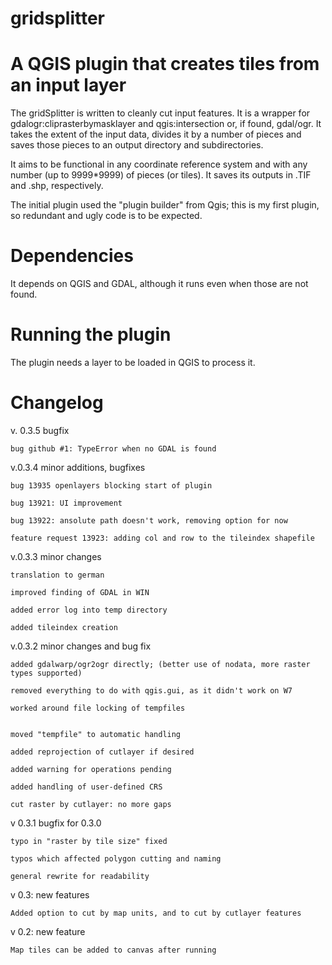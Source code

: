 # gridsplitter
A QGIS plugin that creates tiles from an input layer
=================

The gridSplitter is written to cleanly cut input features. It is a wrapper for gdalogr:cliprasterbymasklayer
and qgis:intersection or, if found, gdal/ogr. It takes the extent of the input data, divides it by a number of pieces and saves 
those pieces to an output directory and subdirectories. 

It aims to be functional in any coordinate reference 
system and with any number (up to 9999*9999) of pieces (or tiles). It saves its outputs in .TIF and .shp, respectively.

The initial plugin used the "plugin builder" from Qgis; this is my first plugin, so redundant and ugly code is to be expected.

Dependencies
=================
It depends on QGIS and GDAL, although it runs even when those are not found.

Running the plugin
=================
The plugin needs a layer to be loaded in QGIS to process it. 


Changelog
=================
v. 0.3.5 bugfix

    bug github #1: TypeError when no GDAL is found
   
v.0.3.4 minor additions, bugfixes
   
    bug 13935 openlayers blocking start of plugin
    
    bug 13921: UI improvement
    
    bug 13922: ansolute path doesn't work, removing option for now
    
    feature request 13923: adding col and row to the tileindex shapefile
    

v.0.3.3 minor changes

    translation to german

    improved finding of GDAL in WIN

    added error log into temp directory
    
    added tileindex creation

v.0.3.2 minor changes and bug fix

    added gdalwarp/ogr2ogr directly; (better use of nodata, more raster types supported)
    
    removed everything to do with qgis.gui, as it didn't work on W7
    
    worked around file locking of tempfiles
    
	
    moved "tempfile" to automatic handling
	
    added reprojection of cutlayer if desired
    
    added warning for operations pending
    
    added handling of user-defined CRS
    
    cut raster by cutlayer: no more gaps

v 0.3.1 bugfix for 0.3.0

    typo in "raster by tile size" fixed

    typos which affected polygon cutting and naming

    general rewrite for readability

v 0.3: new features

    Added option to cut by map units, and to cut by cutlayer features

v 0.2: new feature

    Map tiles can be added to canvas after running
